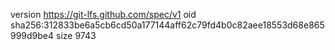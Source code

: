 version https://git-lfs.github.com/spec/v1
oid sha256:312833be6a5cb6cd50a177144aff62c79fd4b0c82aee18553d68e865999d9be4
size 9743
